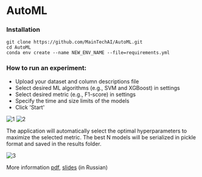 # AutoML

### Installation
```
git clone https://github.com/MainTechAI/AutoML.git
cd AutoML
conda env create --name NEW_ENV_NAME --file=requirements.yml
```

### How to run an experiment:
* Upload your dataset and column descriptions file
* Select desired ML algorithms (e.g., SVM and XGBoost) in settings 
* Select desired metric (e.g., F1-score) in settings 
* Specify the time and size limits of the models
* Click 'Start'

![1](https://user-images.githubusercontent.com/52529117/196767944-3cf55608-d093-4b75-bccd-8d2ed4d20398.png) ![2](https://user-images.githubusercontent.com/52529117/196767946-f5ef7d41-5e00-4878-8639-af99a369ac6e.png)

The application will automatically select the optimal hyperparameters to maximize the selected metric. 
The best N models will be serialized in pickle format and saved in the results folder.

![3](https://user-images.githubusercontent.com/52529117/196767947-fa5e26ec-e7dc-4377-b429-09d52c7cf895.png)


More information [pdf](http://omega.sp.susu.ru/publications/bachelorthesis/2019_403_shchukinma.pdf), [slides](http://omega.sp.susu.ru/publications/bachelorthesis/2019_403_shchukinma_slides.pdf) (in Russian)




